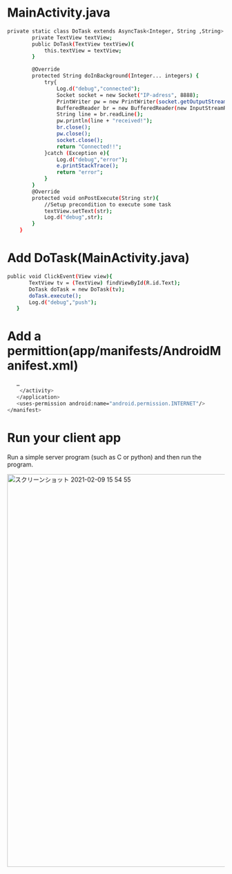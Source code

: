 # MainActivity.java
```bash
private static class DoTask extends AsyncTask<Integer, String ,String> {
        private TextView textView;
        public DoTask(TextView textView){
            this.textView = textView;
        }

        @Override
        protected String doInBackground(Integer... integers) {
            try{
                Log.d("debug","connected");
                Socket socket = new Socket("IP-adress", 8888);
                PrintWriter pw = new PrintWriter(socket.getOutputStream(), true);
                BufferedReader br = new BufferedReader(new InputStreamReader(socket.getInputStream()));
                String line = br.readLine();
                pw.println(line + "received!");
                br.close();
                pw.close();
                socket.close();
                return "Connected!!";
            }catch (Exception e){
                Log.d("debug","error");
                e.printStackTrace();
                return "error";
            }
        }
        @Override
        protected void onPostExecute(String str){
            //Setup precondition to execute some task
            textView.setText(str);
            Log.d("debug",str);
        }
    }
```
 
# Add DoTask(MainActivity.java)
 ```bash
 public void ClickEvent(View view){
        TextView tv = (TextView) findViewById(R.id.Text);
        DoTask doTask = new DoTask(tv);
        doTask.execute();
        Log.d("debug","push");
    }
 ```
 # Add a permittion(app/manifests/AndroidManifest.xml)
 
 ```bash
    …
     </activity>
    </application>
    <uses-permission android:name="android.permission.INTERNET"/>
</manifest>

 ```
# Run your client app

Run a simple server program (such as C or python) and then run the program.

<img width="908" alt="スクリーンショット 2021-02-09 15 54 55" src="https://user-images.githubusercontent.com/50857020/107686338-70772100-6ce8-11eb-8a96-3fbc7eaa65e6.png">


